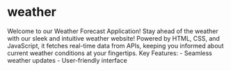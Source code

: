 # weather
Welcome to our Weather Forecast Application!  Stay ahead of the weather with our sleek and intuitive weather website! Powered by HTML, CSS, and JavaScript, it fetches real-time data from APIs, keeping you informed about current weather conditions at your fingertips.  Key Features: - Seamless weather updates - User-friendly interface
